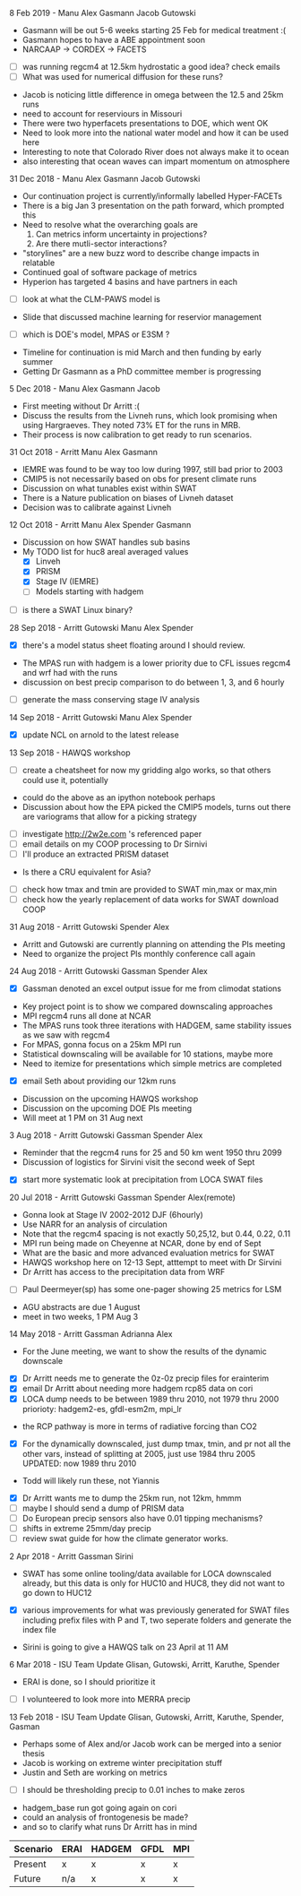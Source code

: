  8 Feb 2019 - Manu Alex Gasmann Jacob Gutowski
  - Gasmann will be out 5-6 weeks starting 25 Feb for medical treatment :(
  - Gasmann hopes to have a ABE appointment soon
  - NARCAAP -> CORDEX -> FACETS
  - [ ] was running regcm4 at 12.5km hydrostatic a good idea? check emails
  - [ ] What was used for numerical diffusion for these runs?
  - Jacob is noticing little difference in omega between the 12.5 and 25km runs
  - need to account for reserviours in Missouri
  - There were two hyperfacets presentations to DOE, which went OK
  - Need to look more into the national water model and how it can be used here
  - Interesting to note that Colorado River does not always make it to ocean
  - also interesting that ocean waves can impart momentum on atmosphere

31 Dec 2018 - Manu Alex Gasmann Jacob Gutowski
  - Our continuation project is currently/informally labelled Hyper-FACETs
  - There is a big Jan 3 presentation on the path forward, which prompted this
  - Need to resolve what the overarching goals are
    1) Can metrics inform uncertainty in projections?
    2) Are there mutli-sector interactions?
  - "storylines" are a new buzz word to describe change impacts in relatable
  - Continued goal of software package of metrics
  - Hyperion has targeted 4 basins and have partners in each
  - [ ] look at what the CLM-PAWS model is
  - Slide that discussed machine learning for reservior management
  - [ ] which is DOE's model, MPAS or E3SM ?
  - Timeline for continuation is mid March and then funding by early summer
  - Getting Dr Gasmann as a PhD committee member is progressing

 5 Dec 2018 - Manu Alex Gasmann Jacob
  - First meeting without Dr Arritt :(
  - Discuss the results from the Livneh runs, which look promising when using
    Hargraeves.  They noted 73% ET for the runs in MRB.
  - Their process is now calibration to get ready to run scenarios.

31 Oct 2018 - Arritt Manu Alex Gasmann
  - IEMRE was found to be way too low during 1997, still bad prior to 2003
  - CMIP5 is not necessarily based on obs for present climate runs
  - Discussion on what tunables exist within SWAT
  - There is a Nature publication on biases of Livneh dataset
  - Decision was to calibrate against Livneh

12 Oct 2018 - Arritt Manu Alex Spender Gasmann
  - Discussion on how SWAT handles sub basins
  - My TODO list for huc8 areal averaged values
    - [x] Linveh
    - [x] PRISM
    - [x] Stage IV (IEMRE)
    - [ ] Models starting with hadgem
  - [ ] is there a SWAT Linux binary?

28 Sep 2018 - Arritt Gutowski Manu Alex Spender
  - [x] there's a model status sheet floating around I should review.
  - The MPAS run with hadgem is a lower priority due to CFL issues regcm4
    and wrf had with the runs
  - discussion on best precip comparison to do between 1, 3, and 6 hourly
  - [ ] generate the mass conserving stage IV analysis

14 Sep 2018 - Arritt Gutowski Manu Alex Spender
  - [x] update NCL on arnold to the latest release

13 Sep 2018 - HAWQS workshop
  - [ ] create a cheatsheet for now my gridding algo works, so that others
    could use it, potentially
  - could do the above as an ipython notebook perhaps
  - Discussion about how the EPA picked the CMIP5 models, turns out there are
    variograms that allow for a picking strategy
  - [ ] investigate http://2w2e.com 's referenced paper
  - [ ] email details on my COOP processing to Dr Sirnivi
  - [ ] I'll produce an extracted PRISM dataset
  - Is there a CRU equivalent for Asia?
  - [ ] check how tmax and tmin are provided to SWAT min,max or max,min
  - [ ] check how the yearly replacement of data works for SWAT download COOP

31 Aug 2018 - Arritt Gutowski Spender Alex
  - Arritt and Gutowski are currently planning on attending the PIs meeting
  - Need to organize the project PIs monthly conference call again

24 Aug 2018 - Arritt Gutowski Gassman Spender Alex
  - [x] Gassman denoted an excel output issue for me from climodat stations
  - Key project point is to show we compared downscaling approaches
  - MPI regcm4 runs all done at NCAR
  - The MPAS runs took three iterations with HADGEM, same stability issues as
    we saw with regcm4
  - For MPAS, gonna focus on a 25km MPI run
  - Statistical downscaling will be available for 10 stations, maybe more
  - Need to itemize for presentations which simple metrics are completed
  - [x] email Seth about providing our 12km runs
  - Discussion on the upcoming HAWQS workshop
  - Discussion on the upcoming DOE PIs meeting
  - Will meet at 1 PM on 31 Aug next

 3 Aug 2018 - Arritt Gutowski Gassman Spender Alex
  - Reminder that the regcm4 runs for 25 and 50 km went 1950 thru 2099
  - Discussion of logistics for Sirvini visit the second week of Sept
  - [x] start more systematic look at precipitation from LOCA SWAT files

20 Jul 2018 - Arritt Gutowski Gassman Spender Alex(remote)
  - Gonna look at Stage IV 2002-2012 DJF (6hourly)
  - Use NARR for an analysis of circulation
  - Note that the regcm4 spacing is not exactly 50,25,12, but 0.44, 0.22, 0.11
  - MPI run being made on Cheyenne at NCAR, done by end of Sept
  - What are the basic and more advanced evaluation metrics for SWAT
  - HAWQS workshop here on 12-13 Sept, atttempt to meet with Dr Sirvini
  - Dr Arritt has access to the precipitation data from WRF
  - [ ] Paul Deermeyer(sp) has some one-pager showing 25 metrics for LSM
  - AGU abstracts are due 1 August
  - meet in two weeks, 1 PM Aug 3

14 May 2018 - Arritt Gassman Adrianna Alex
  - For the June meeting, we want to show the results of the dynamic downscale
  - [x] Dr Arritt needs me to generate the 0z-0z precip files for erainterim
  - [x] email Dr Arritt about needing more hadgem rcp85 data on cori
  - [x] LOCA dump needs to be between 1989 thru 2010, not 1979 thru 2000
    priorioty: hadgem2-es, gfdl-esm2m, mpi_lr
  - the RCP pathway is more in terms of radiative forcing than CO2
  - [x] For the dynamically downscaled, just dump tmax, tmin, and pr not all
    the other vars, instead of splitting at 2005, just use 1984 thru 2005
    UPDATED: now 1989 thru 2010
  - Todd will likely run these, not Yiannis
  - [x] Dr Arritt wants me to dump the 25km run, not 12km, hmmm
  - [ ] maybe I should send a dump of PRISM data
  - [ ] Do European precip sensors also have 0.01 tipping mechanisms?
  - [ ] shifts in extreme 25mm/day precip
  - [ ] review swat guide for how the climate generator works.

 2 Apr 2018 - Arritt Gassman Sirini
  - SWAT has some online tooling/data available for LOCA downscaled already,
    but this data is only for HUC10 and HUC8, they did not want to go down to
    HUC12
  - [x] various improvements for what was previously generated for SWAT files
    including prefix files with P and T, two seperate folders and generate the
    index file
  - Sirini is going to give a HAWQS talk on 23 April at 11 AM

 6 Mar 2018 - ISU Team Update
  Glisan, Gutowski, Arritt, Karuthe, Spender
  - ERAI is done, so I should prioritize it
  - [ ] I volunteered to look more into MERRA precip

13 Feb 2018 - ISU Team Update
  Glisan, Gutowski, Arritt, Karuthe, Spender, Gasman
  - Perhaps some of Alex and/or Jacob work can be merged into a senior thesis
  - Jacob is working on extreme winter precipitation stuff
  - Justin and Seth are working on metrics
  - [ ] I should be thresholding precip to 0.01 inches to make zeros
  - hadgem_base run got going again on cori
  - could an analysis of frontogenesis be made?
  - and so to clarify what runs Dr Arritt has in mind

Scenario | ERAI | HADGEM | GFDL | MPI
---- | --- | --- | --- | ---
Present | x | x | x | x
Future | n/a | x | x | x